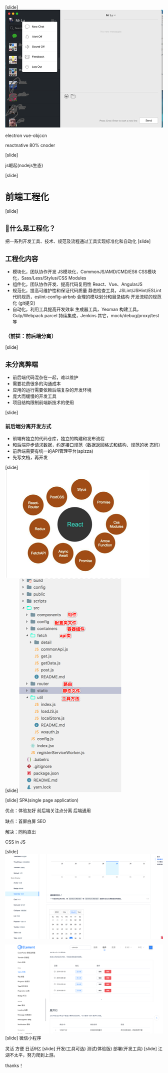 [slide]
![wx](/img/wx.png) 

electron vue-objccn 

reactnative 80% cnoder

[slide]

js崛起(nodejs生态)

[slide]
# 前端工程化
[slide]
## 什么是工程化？
把一系列开发工具、技术、规范及流程通过工具实现标准化和自动化
[slide]
## 工程化内容
* 模块化，团队协作开发
 JS模块化，CommonJS/AMD/CMD/ES6
 CSS模块化，Sass/Less/Stylus/CSS Modules
* 组件化，团队协作开发、提高代码复用性
React、Vue、AngularJS
* 规范化，提高可维护性和保证代码质量
静态检查工具，JSLint/JSHint/ESLint
代码规范，eslint-config-airbnb
合理的模块划分和目录结构
开发流程的规范化 (git提交)
* 自动化，利用工具提高开发效率
生成器工具，Yeoman
构建工具，Gulp/Webpack parcel
持续集成，Jenkins
其它，mock/debug/proxy/test等

### （前提：前后端分离）
[slide]
## 未分离弊端
* 前后端代码混杂在一起，难以维护
* 需要花费很多的沟通成本
* 应用的运行需要依赖后端复杂的开发环境
* 庞大而缓慢的开发工具
* 项目结构限制前端新技术的使用

[slide]
### 前后端分离开发方式
* 前端有独立的代码仓库，独立的构建和发布流程
* 和后端异步请求数据，约定接口规范（数据返回格式和结构、规范的状
态码）
* 前后端需要有统一的API管理平台(apizza)
* 先写文档，再开发

[slide]
![react](/img/react.png)
[slide]
![目录](/img/mlbz.png)

[slide]
SPA(single page application)

优点：体验友好 前后端关注点分离 后端通用

缺点：首屏白屏 SEO

解决：同构直出

CSS in JS

[slide]
![ant](/img/ant.png)

![ele](/img/ele.png)
[slide]
微信小程序

灵活 方便 日活9亿
[slide]
开发(工具可选) 测试(体验版) 部署(开发工具)
[slide]
江湖不太平，努力爬到上游。

thanks！

